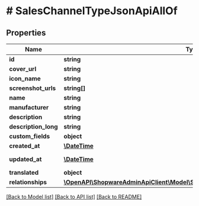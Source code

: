 # # SalesChannelTypeJsonApiAllOf

## Properties

Name | Type | Description | Notes
------------ | ------------- | ------------- | -------------
**id** | **string** |  | [optional]
**cover_url** | **string** |  | [optional]
**icon_name** | **string** |  | [optional]
**screenshot_urls** | **string[]** |  | [optional]
**name** | **string** |  |
**manufacturer** | **string** |  | [optional]
**description** | **string** |  | [optional]
**description_long** | **string** |  | [optional]
**custom_fields** | **object** |  | [optional]
**created_at** | [**\DateTime**](\DateTime.md) |  | [readonly]
**updated_at** | [**\DateTime**](\DateTime.md) |  | [optional] [readonly]
**translated** | **object** |  | [optional]
**relationships** | [**\OpenAPI\ShopwareAdminApiClient\Model\SalesChannelTypeJsonApiAllOfRelationships**](SalesChannelTypeJsonApiAllOfRelationships.md) |  | [optional]

[[Back to Model list]](../../README.md#models) [[Back to API list]](../../README.md#endpoints) [[Back to README]](../../README.md)
